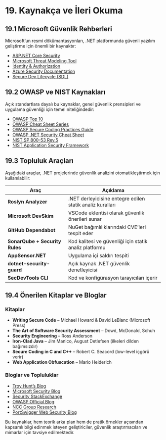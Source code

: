 # 19. Kaynakça ve İleri Okuma

## 19.1 Microsoft Güvenlik Rehberleri

Microsoft’un resmi dökümantasyonları, .NET platformunda güvenli yazılım geliştirme için önemli bir kaynaktır:

- [ASP.NET Core Security](https://docs.microsoft.com/en-us/aspnet/core/security/)
- [Microsoft Threat Modeling Tool](https://learn.microsoft.com/en-us/azure/security/develop/threat-modeling-tool)
- [Identity & Authorization](https://learn.microsoft.com/en-us/aspnet/core/security/authorization/introduction)
- [Azure Security Documentation](https://learn.microsoft.com/en-us/azure/security/)
- [Secure Dev Lifecycle (SDL)](https://www.microsoft.com/en-us/securityengineering/sdl)

## 19.2 OWASP ve NIST Kaynakları

Açık standartlara dayalı bu kaynaklar, genel güvenlik prensipleri ve uygulama güvenliği için temel niteliğindedir:

- [OWASP Top 10](https://owasp.org/www-project-top-ten/)
- [OWASP Cheat Sheet Series](https://cheatsheetseries.owasp.org/)
- [OWASP Secure Coding Practices Guide](https://owasp.org/www-pdf-archive/OWASP_SCP_Quick_Reference_Guide_v2.pdf)
- [OWASP .NET Security Cheat Sheet](https://cheatsheetseries.owasp.org/cheatsheets/DotNet_Security_Cheat_Sheet.html)
- [NIST SP 800-53 Rev.5](https://csrc.nist.gov/publications/detail/sp/800-53/rev-5/final)
- [NIST Application Security Framework](https://www.nist.gov/itl/smallbusinesscyber/guidance-topic/application-security)

## 19.3 Topluluk Araçları

Aşağıdaki araçlar, .NET projelerinde güvenlik analizini otomatikleştirmek için kullanılabilir:

| Araç                       | Açıklama |
|----------------------------|----------|
| **Roslyn Analyzer**        | .NET derleyicisine entegre edilen statik analiz kuralları |
| **Microsoft DevSkim**      | VSCode eklentisi olarak güvenlik önerileri sunar |
| **GitHub Dependabot**      | NuGet bağımlılıklarındaki CVE’leri tespit eder |
| **SonarQube + Security Rules** | Kod kalitesi ve güvenliği için statik analiz platformu |
| **AppSensor.NET**          | Uygulama içi saldırı tespiti |
| **dotnet-security-guard**  | Açık kaynak .NET güvenlik denetleyicisi |
| **SecDevTools CLI**        | Kod ve konfigürasyon tarayıcıları içerir |

## 19.4 Önerilen Kitaplar ve Bloglar

### Kitaplar

- **Writing Secure Code** – Michael Howard & David LeBlanc (Microsoft Press)
- **The Art of Software Security Assessment** – Dowd, McDonald, Schuh
- **Security Engineering** – Ross Anderson
- **Iron-Clad Java** – Jim Manico, August Detlefsen (ilkeleri dilden bağımsızdır)
- **Secure Coding in C and C++** – Robert C. Seacord (low-level içgörü verir)
- **Web Application Obfuscation** – Mario Heiderich

### Bloglar ve Topluluklar

- [Troy Hunt’s Blog](https://www.troyhunt.com)
- [Microsoft Security Blog](https://www.microsoft.com/security/blog/)
- [Security StackExchange](https://security.stackexchange.com/)
- [OWASP Official Blog](https://owasp.blogspot.com/)
- [NCC Group Research](https://research.nccgroup.com/)
- [PortSwigger Web Security Blog](https://portswigger.net/research)

Bu kaynaklar, hem teorik arka plan hem de pratik örnekler açısından kapsamlı bilgi edinmek isteyen geliştiriciler, güvenlik araştırmacıları ve mimarlar için tavsiye edilmektedir.

